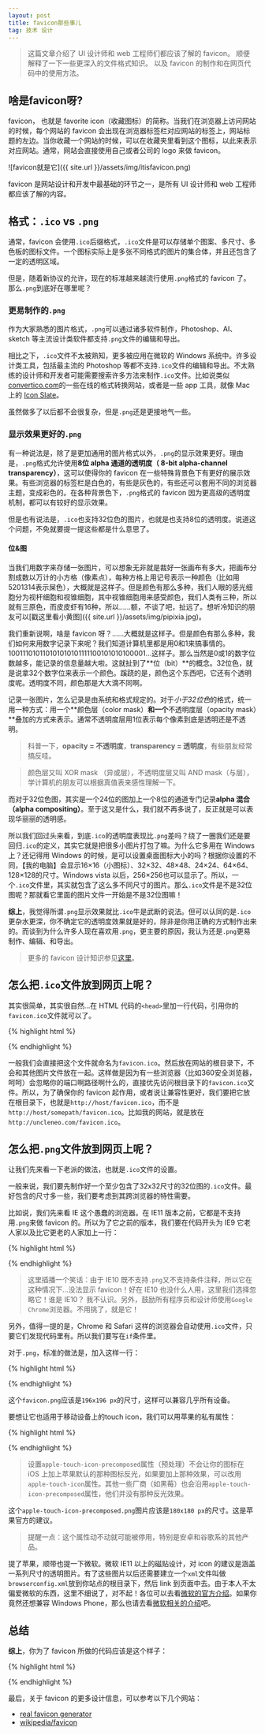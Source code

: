 ```yaml
---
layout: post
title: favicon那些事儿
tag: 技术 设计
---
```


> 这篇文章介绍了 UI 设计师和 web 工程师们都应该了解的 favicon。
> 顺便解释了一下一些更深入的文件格式知识。
> 以及 favicon 的制作和在网页代码中的使用方法。

## 啥是favicon呀?

favicon， 也就是 favorite icon（收藏图标）的简称。当我们在浏览器上访问网站的时候，每个网站的 favicon 会出现在浏览器标签栏对应网站的标签上，网站标题的左边。当你收藏一个网站的时候，可以在收藏夹里看到这个图标，以此来表示对应网站。通常，网站会直接使用自己或者公司的 logo 来做 favicon。

![favicon就是它]({{ site.url }}/assets/img/itisfavicon.png)

favicon 是网站设计和开发中最基础的环节之一，是所有 UI 设计师和 web 工程师都应该了解的内容。

<!-- more -->

## 格式：`.ico` vs `.png`

通常，favicon 会使用`.ico`后缀格式，`.ico`文件是可以存储单个图案、多尺寸、多色板的图标文件。一个图标实际上是多张不同格式的图片的集合体，并且还包含了一定的透明区域。

但是，随着新协议的允许，现在的标准越来越流行使用`.png`格式的 favicon 了。那么`.png`到底好在哪里呢？

### 更易制作的`.png`

作为大家熟悉的图片格式，`.png`可以通过诸多软件制作，Photoshop、AI、sketch 等主流设计类软件都支持`.png`文件的编辑和导出。

相比之下，`.ico`文件不太被熟知，更多被应用在微软的 Windows 系统中。许多设计类工具，包括最主流的 Photoshop 等都不支持`.ico`文件的编辑和导出。不太熟练的设计师和开发者可能需要搜索许多方法来制作`.ico`文件。比如说类似[convertico.com](http://convertico.com/)的一些在线的格式转换网站，或者是一些 app 工具，就像 Mac 上的 [Icon Slate](https://itunes.apple.com/cn/app/icon-slate/id439697913?mt=12)。

虽然做多了以后都不会很复杂，但是`.png`还是更接地气一些。

### 显示效果更好的`.png`

有一种说法是，除了是更加通用的图片格式以外，`.png`的显示效果更好。理由是，`.png`格式允许使用**8位 alpha 通道的透明度（ 8-bit alpha-channel transparency）**，这可以使得你的 favicon 在一些特殊背景色下有更好的展示效果。有些浏览器的标签栏是白色的，有些是灰色的，有些还可以套用不同的浏览器主题，变成彩色的。在各种背景色下，`.png`格式的 favicon 因为更高级的透明度机制，都可以有较好的显示效果。

但是也有说法是，`.ico`也支持32位色的图片，也就是也支持8位的透明度。说道这个问题，不免就要提一提这些都是什么意思了。

#### 位&图

当我们用数字来存储一张图片，可以想象无非就是裁好一张画布有多大，把画布分割成数以万计的小方格（像素点），每种方格上用记号表示一种颜色（比如用5201314表示屎色），大概就是这样子。但是颜色有那么多种，我们人眼的感光细胞分为视杆细胞和视锥细胞，其中视锥细胞用来感受颜色，我们人类有三种，所以就有三原色，而皮皮虾有16种，所以......额，不谈了吧，扯远了。想听冷知识的朋友可以[戳这里看小黄图]({{ site.url }}/assets/img/pipixia.jpg)。

我们重新说啊，啥是 favicon 呀？......大概就是这样子。但是颜色有那么多种，我们如何来用数字记录下来呢？我们知道计算机里都是用0和1来搞事情的。100111010110101010101111100101010100001...这样子。那么当然是0或1的数字位数越多，能记录的信息量越大啦。这就扯到了**位（bit）**的概念。32位色，就是说拿32个数字位来表示一个颜色。蹊跷的是，颜色这个东西吧，它还有个透明度呢。透明度不同，颜色那是大大滴不同啊。

记录一张图片，怎么记录是由系统和格式规定的。对于*小于32位色*的格式，统一用一种方式：用一个**颜色层（color mask）**和一个**不透明度层（opacity mask）**叠加的方式来表示。通常不透明度层用1位表示每个像素到底是透明还是不透明。

> 科普一下，**opacity = 不透明度**，**transparency = 透明度**，有些朋友经常搞反哇。

> 颜色层又叫 XOR mask （异或层），不透明度层又叫 AND mask（与层），学计算机的朋友可以根据真值表来感性理解一下。

而对于32位色图，其实是一个24位的图加上一个8位的通道专门记录**alpha 混合（alpha compositing）**。至于这又是什么，我们就不再多说了，反正就是可以表现华丽丽的透明感。

所以我们回过头来看，到底`.ico`的透明度表现比`.png`差吗？绕了一圈我们还是要回归`.ico`的定义，其实它就是把很多小图片打包了嘛。为什么它多用在 Windows 上？还记得用 Windows 的时候，是可以设置桌面图标大小的吗？根据你设置的不同，【我的电脑】会显示16×16（小图标）、32×32、48×48、24×24、64×64、128×128的尺寸。Windows vista 以后，256×256也可以显示了。所以，一个`.ico`文件里，其实就包含了这么多不同尺寸的图片。那么`.ico`文件是不是32位图呢？那就看它里面的图片文件一开始是不是32位图嘛！

**综上**，我觉得所谓`.png`显示效果就比`.ico`牛是武断的说法。但可以认同的是`.ico`更杂水更深，你不确定它的透明度效果就是好的，除非是你用正确的方式制作出来的。而谈到为什么许多人现在喜欢用`.png`，更主要的原因，我认为还是`.png`更易制作、编辑、和导出。

> 更多的 favicon 设计知识参见[这里](https://realfavicongenerator.net/faq#.V2ky8ZN97OQ)。

## 怎么把`.ico`文件放到网页上呢？

其实很简单，其实很自然...在 HTML 代码的`<head>`里加一行代码，引用你的`favicon.ico`文件就可以了。

{% highlight html %}
<link href="/host/favicon.ico" rel="shortcut icon">
{% endhighlight %}

一般我们会直接把这个文件就命名为`favicon.ico`。然后放在网站的根目录下，不会和其他图片文件放在一起。这样做是因为有一些浏览器（比如360安全浏览器，呵呵）会忽略你的端口啊路径啊什么的，直接优先访问根目录下的`favicon.ico`文件。所以，为了确保你的 favicon 起作用，或者说让兼容性更好，我们要把它放在根目录下，也就是`http://host/favicon.ico`，而不是`http://host/somepath/favicon.ico`。比如我的网站，就是放在`http://uncleneo.com/favicon.ico`。

## 怎么把`.png`文件放到网页上呢？

让我们先来看一下老派的做法，也就是`.ico`文件的设置。

一般来说，我们要先制作好一个至少包含了32x32尺寸的32位图的`.ico`文件。最好包含的尺寸多一些，我们要考虑到其跨浏览器的特性需要。

比如说，我们先来看 IE 这个愚蠢的浏览器。在 IE11 版本之前，它都是不支持用`.png`来做 favicon 的。所以为了它之前的版本，我们要在代码开头为 IE9 它老人家以及比它更老的人家加上一行：

{% highlight html %}
<!--[if IE]><link rel="shortcut icon" href="path/to/favicon.ico"><![endif]-->
{% endhighlight %}

> 这里插播一个笑话：由于 IE10 既不支持`.png`又不支持条件注释，所以它在这种情况下...没法显示 favicon！好在 IE10 也没什么人用，这里我们选择忽略它！谁是 IE10？ 我不认识。另外，鼓励所有程序员和设计师使用`Google Chrome`浏览器。不用挑了，就是它！

另外，值得一提的是，Chrome 和 Safari 这样的浏览器会自动使用`.ico`文件，只要它们发现代码里有。所以我们要写在`if`条件里。

对于`.png`，标准的做法是，加入这样一行：

{% highlight html %}
<link rel="icon" href="path/to/favicon.png">
{% endhighlight %}

这个`favicon.png`应该是`196x196 px`的尺寸，这样可以兼容几乎所有设备。

要想让它也适用于移动设备上的touch icon，我们可以用苹果的私有属性：

{% highlight html %}
<link rel="apple-touch-icon-precomposed" href="apple-touch-icon-precomposed.png">
{% endhighlight %}

> 设置`apple-touch-icon-precomposed`属性（预处理）不会让你的图标在 iOS 上加上苹果默认的那种图标反光，如果要加上那种效果，可以改用`apple-touch-icon`属性。其他一些厂商（如黑莓）也会沿用`apple-touch-icon-precomposed`属性，他们并没有那种反光效果。

这个`apple-touch-icon-precomposed.png`图片应该是`180x180 px`的尺寸。这是苹果官方的建议。

> 提醒一点：这个属性动不动就可能被停用，特别是安卓和谷歌系的其他产品。

提了苹果，顺带也提一下微软。微软 IE11 以上的磁贴设计，对 icon 的建议是涵盖一系列尺寸的透明图片。有了这些图片以后还需要建立一个`xml`文件叫做`browserconfig.xml`放到你站点的根目录下，然后 link 到页面中去。由于本人不太偏爱微软的东西，这里不细说了，对不起！各位可以去看[微软的官方介绍](http://msdn.microsoft.com/en-us/library/ie/dn455106%28v=vs.85%29.aspx)。如果你竟然还想兼容 Windows Phone，那么也请去看[微软相关的介绍](http://blogs.windows.com/windows_phone/b/wpdev/archive/2012/10/19/creating-a-custom-tile-to-link-to-your-website.aspx)吧。


## 总结

**综上**，你为了 favicon 所做的代码应该是这个样子：

{% highlight html %}
<!-- For IE 9 and below. ICO should be 32x32 pixels in size -->
<!--[if IE]><link rel="shortcut icon" href="path/to/favicon.ico"><![endif]-->

<!-- Touch Icons - iOS and Android 2.1+ 180x180 pixels in size. --> 
<link rel="apple-touch-icon-precomposed" href="apple-touch-icon-precomposed.png">

<!-- Firefox, Chrome, Safari, IE 11+ and Opera. 196x196 pixels in size. -->
<link rel="icon" href="path/to/favicon.png">
{% endhighlight %}

最后，关于 favicon 的更多设计信息，可以参考以下几个网站：

- [real favicon generator](https://realfavicongenerator.net/)
- [wikipedia/favicon](https://en.wikipedia.org/wiki/Favicon)
